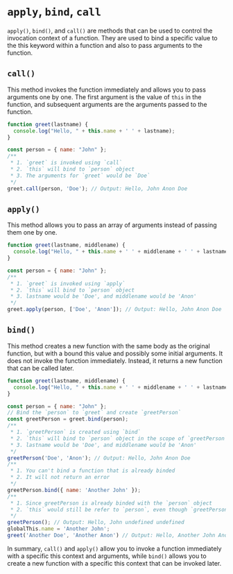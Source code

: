 # `apply`, `bind`, `call`

`apply()`, `bind()`, and `call()` are methods that can be used to control the invocation context of a function. They are used to bind a specific value to the this keyword within a function and also to pass arguments to the function.

## `call()`

This method invokes the function immediately and allows you to pass arguments one by one. The first argument is the value of `this` in the function, and subsequent arguments are the arguments passed to the function.

```javascript
function greet(lastname) {
  console.log("Hello, " + this.name + ' ' + lastname);
}

const person = { name: "John" };
/**
 * 1. `greet` is invoked using `call`
 * 2. `this` will bind to `person` object
 * 3. The arguments for `greet` would be `Doe`
 */
greet.call(person, 'Doe'); // Output: Hello, John Anon Doe
```

## `apply()`

This method allows you to pass an array of arguments instead of passing them one by one. 

```javascript
function greet(lastname, middlename) {
  console.log("Hello, " + this.name + ' ' + middlename + ' ' + lastname);
}

const person = { name: "John" };
/**
 * 1. `greet` is invoked using `apply`
 * 2. `this` will bind to `person` object
 * 3. lastname would be 'Doe', and middlename would be 'Anon'
 */
greet.apply(person, ['Doe', 'Anon']); // Output: Hello, John Anon Doe
```

## `bind()`

This method creates a new function with the same body as the original function, but with a bound this value and possibly some initial arguments. It does not invoke the function immediately. Instead, it returns a new function that can be called later.

```javascript
function greet(lastname, middlename) {
  console.log("Hello, " + this.name + ' ' + middlename + ' ' + lastname);
}

const person = { name: "John" };
// Bind the `person` to `greet` and create `greetPerson`
const greetPerson = greet.bind(person);
/**
 * 1. `greetPerson` is created using `bind`
 * 2. `this` will bind to `person` object in the scope of `greetPerson`
 * 3. lastname would be 'Doe', and middlename would be 'Anon'
 */
greetPerson('Doe', 'Anon'); // Output: Hello, John Anon Doe
/**
 * 1. You can't bind a function that is already binded
 * 2. It will not return an error
 */
greetPerson.bind({ name: 'Another John' });
/**
 * 1. Since greetPerson is already binded with the `person` object
 * 2. `this` would still be refer to `person`, even though `greetPerson` is invoked with `bind`
 */
greetPerson(); // Output: Hello, John undefined undefined
globalThis.name = 'Another John';
greet('Another Doe', 'Another Anon') // Output: Hello, Another John Another Anon Another Doe
```

In summary, `call()` and `apply()` allow you to invoke a function immediately with a specific this context and arguments, while `bind()` allows you to create a new function with a specific this context that can be invoked later.